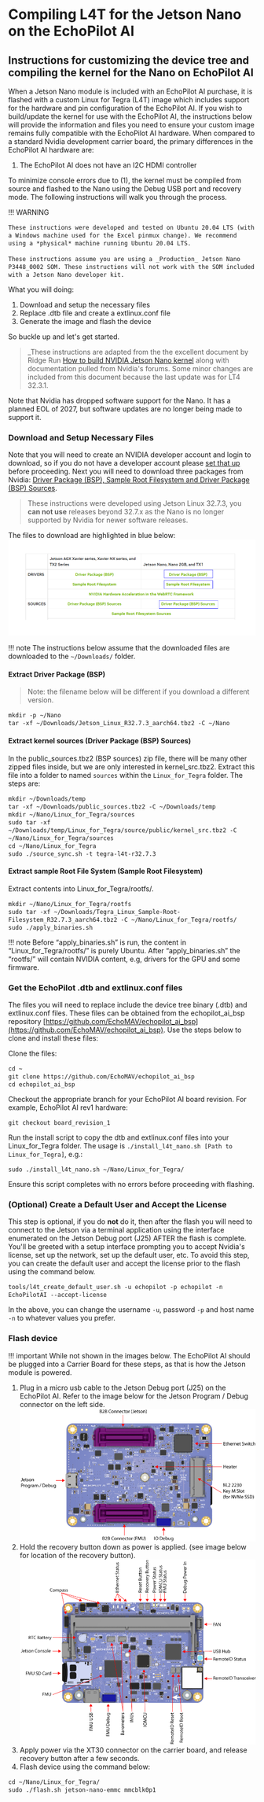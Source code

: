 # Compiling L4T for the Jetson Nano on the EchoPilot AI

## Instructions for customizing the device tree and compiling the kernel for the Nano on EchoPilot AI

When a Jetson Nano module is included with an EchoPilot AI purchase, it is flashed with a custom Linux for Tegra (L4T) image which includes support for the hardware and pin configuration of the EchoPilot AI. If you wish to build/update the kernel for use with the EchoPilot AI, the instructions below will provide the information and files you need to ensure your custom image remains fully compatible with the EchoPilot AI hardware. When compared to a standard Nvidia development carrier board, the primary differences in the EchoPilot AI hardware are:

1. The EchoPilot AI does not have an I2C HDMI controller

To minimize console errors due to (1), the kernel must be compiled from source and flashed to the Nano using the Debug USB port and recovery mode. The following instructions will walk you through the process.

!!! WARNING
    
    These instructions were developed and tested on Ubuntu 20.04 LTS (with a Windows machine used for the Excel pinmux change). We recommend using a *physical* machine running Ubuntu 20.04 LTS.

    These instructions assume you are using a _Production_ Jetson Nano P3448_0002 SOM. These instructions will not work with the SOM included with a Jetson Nano developer kit. 
    
What you will doing:

1. Download and setup the necessary files
2. Replace .dtb file and create a extlinux.conf file
3. Generate the image and flash the device

So buckle up and let's get started.

> _These instructions are adapted from the the excellent document by Ridge Run [How to build NVIDIA Jetson Nano kernel](https://developer.ridgerun.com/wiki/index.php/Jetson_Nano/Development/Building_the_Kernel_from_Source) along with documentation pulled from Nvidia's forums. Some minor changes are included from this document because the last update was for LT4 32.3.1.

Note that Nvidia has dropped software support for the Nano. It has a planned EOL of 2027, but software updates are no longer being made to support it.

### Download and Setup Necessary Files

Note that you will need to create an NVIDIA developer account and login to download, so if you do not have a developer account please [set that up](https://developer.nvidia.com/login) before proceeding. 
Next you will need to download three packages from Nvidia: [Driver Package (BSP), Sample Root Filesystem and Driver Package (BSP) Sources](https://developer.nvidia.com/embedded/linux-tegra-r3273). 

> These instructions were developed using Jetson Linux 32.7.3, you **can not use** releases beyond 32.7.x as the Nano is no longer supported by Nvidia for newer software releases.

The files to download are highlighted in blue below:
![l4t_downloads_nano](assets/l4t_downloads_nano.png)

!!! note
    The instructions below assume that the downloaded files are downloaded to the `~/Downloads/` folder.  

#### Extract Driver Package (BSP)
> Note: the filename below will be different if you download a different version.

```
mkdir -p ~/Nano
tar -xf ~/Downloads/Jetson_Linux_R32.7.3_aarch64.tbz2 -C ~/Nano
```
#### Extract kernel sources (Driver Package (BSP) Sources)
In the public_sources.tbz2 (BSP sources) zip file, there will be many other zipped files inside, but we are only interested in kernel_src.tbz2. Extract this file into a folder to named `sources` within the `Linux_for_Tegra` folder. The steps are:
```
mkdir ~/Downloads/temp
tar -xf ~/Downloads/public_sources.tbz2 -C ~/Downloads/temp
mkdir ~/Nano/Linux_for_Tegra/sources
sudo tar -xf ~/Downloads/temp/Linux_for_Tegra/source/public/kernel_src.tbz2 -C ~/Nano/Linux_for_Tegra/sources
cd ~/Nano/Linux_for_Tegra
sudo ./source_sync.sh -t tegra-l4t-r32.7.3
```
#### Extract sample Root File System  (Sample Root Filesystem)
Extract contents into Linux_for_Tegra/rootfs/. 
```
mkdir ~/Nano/Linux_for_Tegra/rootfs
sudo tar -xf ~/Downloads/Tegra_Linux_Sample-Root-Filesystem_R32.7.3_aarch64.tbz2 -C ~/Nano/Linux_for_Tegra/rootfs/
sudo ./apply_binaries.sh
```
!!! note
    Before “apply_binaries.sh” is run, the content in “Linux_for_Tegra/rootfs/” is purely Ubuntu. After “apply_binaries.sh” the “rootfs/” will contain NVIDIA content, e.g, drivers for the GPU and some firmware.

### Get the EchoPilot .dtb and extlinux.conf files

The files you will need to replace include the device tree binary (.dtb) and extlinux.conf files. These files can be obtained from the echopilot_ai_bsp repository [https://github.com/EchoMAV/echopilot_ai_bsp](https://github.com/EchoMAV/echopilot_ai_bsp). Use the steps below to clone and install these files:

Clone the files:
```
cd ~
git clone https://github.com/EchoMAV/echopilot_ai_bsp
cd echopilot_ai_bsp
```
Checkout the appropriate branch for your EchoPilot AI board revision. For example, EchoPilot AI rev1 hardware:
```
git checkout board_revision_1
```
Run the install script to copy the dtb and extlinux.conf files into your Linux_for_Tegra folder. The usage is `./install_l4t_nano.sh [Path to Linux_for_Tegra]`, e.g.:
```
sudo ./install_l4t_nano.sh ~/Nano/Linux_for_Tegra/
```
Ensure this script completes with no errors before proceeding with flashing.

### (Optional) Create a Default User and Accept the License
This step is optional, if you do __not__ do it, then after the flash you will need to connect to the Jetson via a terminal application using the interface enumerated on the Jetson Debug port (J25) AFTER the flash is complete. You'll be greeted with a setup interface prompting you to accept Nvidia's license, set up the network, set up the default user, etc. To avoid this step, you can create the default user and accept the license prior to the flash using the command below.
```
tools/l4t_create_default_user.sh -u echopilot -p echopilot -n EchoPilotAI --accept-license
```
In the above, you can change the username ```-u```, password ```-p``` and host name ```-n``` to whatever values you prefer.

### Flash device
!!! important
    While not shown in the images below. The EchoPilot AI should be plugged into a Carrier Board for these steps, as that is how the Jetson module is powered. 
1. Plug in a micro usb cable to the Jetson Debug port (J25) on the EchoPilot AI. Refer to the image below for the Jetson Program / Debug connector on the left side.
![Bottom Side Components](assets/bottom-side-labels.png)
2. Hold the recovery button down as power is applied. (see image below for location of the recovery button).
![Top Side Components](assets/top-side-labels.png)
3. Apply power via the XT30 connector on the carrier board, and release recovery button after a few seconds.
4. Flash device using the command below:

```
cd ~/Nano/Linux_for_Tegra/
sudo ./flash.sh jetson-nano-emmc mmcblk0p1
```



